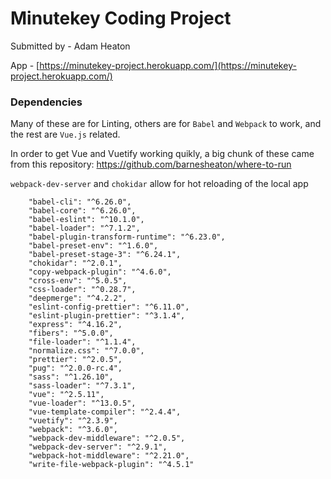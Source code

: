 # Minutekey Coding Project
Submitted by - Adam Heaton

App - [https://minutekey-project.herokuapp.com/](https://minutekey-project.herokuapp.com/)

### Dependencies
Many of these are for Linting, others are for `Babel` and `Webpack` to work, and the rest are `Vue.js` related. 

In order to get Vue and Vuetify working quikly, a big chunk of these came from this repository: https://github.com/barnesheaton/where-to-run

`webpack-dev-server` and `chokidar` allow for hot reloading of the local app

```
    "babel-cli": "^6.26.0",
    "babel-core": "^6.26.0",
    "babel-eslint": "^10.1.0",
    "babel-loader": "^7.1.2",
    "babel-plugin-transform-runtime": "^6.23.0",
    "babel-preset-env": "^1.6.0",
    "babel-preset-stage-3": "^6.24.1",
    "chokidar": "^2.0.1",
    "copy-webpack-plugin": "^4.6.0",
    "cross-env": "^5.0.5",
    "css-loader": "^0.28.7",
    "deepmerge": "^4.2.2",
    "eslint-config-prettier": "^6.11.0",
    "eslint-plugin-prettier": "^3.1.4",
    "express": "^4.16.2",
    "fibers": "^5.0.0",
    "file-loader": "^1.1.4",
    "normalize.css": "^7.0.0",
    "prettier": "^2.0.5",
    "pug": "^2.0.0-rc.4",
    "sass": "^1.26.10",
    "sass-loader": "^7.3.1",
    "vue": "^2.5.11",
    "vue-loader": "^13.0.5",
    "vue-template-compiler": "^2.4.4",
    "vuetify": "^2.3.9",
    "webpack": "^3.6.0",
    "webpack-dev-middleware": "^2.0.5",
    "webpack-dev-server": "^2.9.1",
    "webpack-hot-middleware": "^2.21.0",
    "write-file-webpack-plugin": "^4.5.1"
```